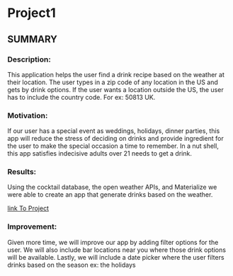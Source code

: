 # Project1

## SUMMARY
### Description:
This application helps the user find a drink recipe based on the weather at their location. The user types in a zip code of any location in the US and gets by drink options. If the user wants a location outside the US, the user has to include the country code. For ex: 50813 UK. 

### Motivation: 
If our user has a special event as weddings, holidays, dinner parties, this app will reduce the stress of deciding on drinks and provide ingredient for the user to make the special occasion a time to remember. In a nut shell, this app satisfies indecisive adults over 21 needs to get a drink. 

### Results: 
Using the cocktail database, the open weather APIs, and Materialize we were able to create an app that generate drinks based on the weather.

 [link To Project](https://peaceawo.github.io/Project1/)
 
 ### Improvement: 
Given more time, we will improve our app by adding filter options for the user. We will also include bar locations near you where those drink options will be available. Lastly, we will include a date picker where the user filters drinks based on the season ex: the holidays
